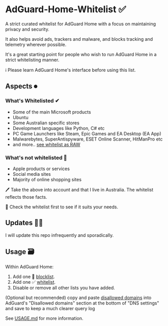 # AdGuard-Home-Whitelist ✅

A strict curated whitelist for AdGuard Home with a focus on maintaining privacy and security.

It also helps avoid ads, trackers and malware, and blocks tracking and telemetry wherever possible.

It's a great starting point for people who wish to run AdGuard Home in a strict whitelisting manner.

ℹ Please learn AdGuard Home's interface before using this list.

## Aspects ⏺

### What's Whitelisted ✔

* Some of the main Microsoft products
* Ubuntu
* Some Australian specific stores
* Development languages like Python, C# etc
* PC Game Launchers like Steam, Epic Games and EA Desktop (EA App)
* Malwarebytes, SuperAntispyware, ESET Online Scanner, HitManPro etc
* and more.. [see whitelist as RAW](https://raw.githubusercontent.com/hl2guide/AdGuard-Home-Whitelist/main/whitelist.txt)

### What's __not__ whitelisted 🛑

* Apple products or services
* Social media sites
* Majority of online shopping sites

🖊 Take the above into account and that I live in Australia. The whitelist reflects those facts.

👀 Check the whitelist first to see if it suits your needs.

## Updates 👩‍💻

I will update this repo infrequently and sporadically.

## Usage 🗃

Within AdGuard Home:

1. Add one 🛑 [blocklist](https://raw.githubusercontent.com/hl2guide/AdGuard-Home-Whitelist/main/base.txt).
2. Add one ✅ [whitelist](https://raw.githubusercontent.com/hl2guide/AdGuard-Home-Whitelist/main/whitelist.txt).
3. Disable or remove all other lists you have added.

(Optional but recommended) copy and paste [disallowed domains](https://raw.githubusercontent.com/hl2guide/AdGuard-Home-Whitelist/main/dns_disallowed_domains.txt)
into AdGuard's "Disallowed domains" section at the bottom of "DNS settings" and save to keep a much clearer query log

See [USAGE.md](https://github.com/hl2guide/AdGuard-Home-Whitelist/blob/main/USAGE.md) for more information.
